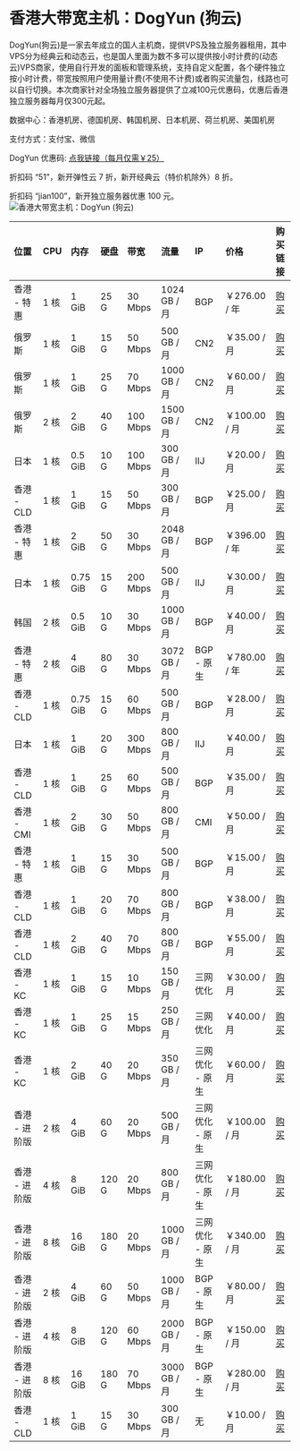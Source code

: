 # 香港大带宽主机：DogYun (狗云)

DogYun(狗云)是一家去年成立的国人主机商，提供VPS及独立服务器租用，其中VPS分为经典云和动态云，也是国人里面为数不多可以提供按小时计费的(动态云)VPS商家，使用自行开发的面板和管理系统，支持自定义配置，各个硬件独立按小时计费，带宽按照用户使用量计费(不使用不计费)或者购买流量包，线路也可以自行切换。本次商家针对全场独立服务器提供了立减100元优惠码，优惠后香港独立服务器每月仅300元起。

数据中心：香港机房、德国机房、韩国机房、日本机房、荷兰机房、美国机房

支付方式：支付宝、微信

DogYun 优惠码: [点我链接（每月仅需￥25）](https://www.dogyun.com/?ref=jv98open "（每月仅需￥25）")

折扣码 “51”，新开弹性云 7 折，新开经典云（特价机除外）8 折。



折扣码 “jian100”，新开独立服务器优惠 100 元。
![香港大带宽主机：DogYun (狗云)](https://download.shluqu.cn/wp-content/uploads/2021/05/QQ%E6%88%AA%E5%9B%BE20210510124515-1024x553.png "香港大带宽主机：DogYun (狗云)")

| 位置  |   CPU| 内存  | 硬盘  |  带宽 | 流量  |  IP |  价格 |  购买链接 |
| :------------ | :------------ | :------------ | :------------ | :------------ | :------------ | :------------ | :------------ | :------------ |
| 香港 - 特惠 | 1 核 | 1 GiB | 25 G | 30 Mbps | 1024 GB / 月 | BGP  | ￥276.00 / 年 | [购买](https://vm.dogyun.com/server/create/39?ref=jv98open "购买") | 
| 俄罗斯 | 1 核 | 1 GiB | 15 G | 50 Mbps | 500 GB / 月 | CN2  | ￥35.00 / 月 | [购买](https://vm.dogyun.com/server/create/42?ref=jv98open "购买") | 
| 俄罗斯 | 1 核 | 1 GiB | 25 G | 70 Mbps | 1000 GB / 月 | CN2  | ￥60.00 / 月 | [购买](https://vm.dogyun.com/server/create/43?ref=jv98open "购买") | 
| 俄罗斯 | 2 核 | 2 GiB | 40 G | 100 Mbps | 1500 GB / 月 | CN2  | ￥100.00 / 月 | [购买](https://vm.dogyun.com/server/create/44?ref=jv98open "购买") | 
| 日本 | 1 核 | 0.5 GiB | 10 G | 100 Mbps | 300 GB / 月 | IIJ  | ￥20.00 / 月 | [购买](https://vm.dogyun.com/server/create/69?ref=jv98open "购买") | 
| 香港 - CLD | 1 核 | 1 GiB | 15 G | 50 Mbps | 300 GB / 月 | BGP  | ￥25.00 / 月 | [购买](https://vm.dogyun.com/server/create/36?ref=jv98open "购买") | 
| 香港 - 特惠 | 1 核 | 2 GiB | 50 G | 30 Mbps | 2048 GB / 月 | BGP  | ￥396.00 / 年 | [购买](https://vm.dogyun.com/server/create/40?ref=jv98open "购买") | 
| 日本 | 1 核 | 0.75 GiB | 15 G | 200 Mbps | 500 GB / 月 | IIJ  | ￥30.00 / 月 | [购买](https://vm.dogyun.com/server/create/70?ref=jv98open "购买") | 
| 韩国 | 2 核 | 0.5 GiB | 10 G | 30 Mbps | 1000 GB / 月 | BGP  | ￥40.00 / 月 | [购买](https://vm.dogyun.com/server/create/21?ref=jv98open "购买") | 
| 香港 - 特惠 | 2 核 | 4 GiB | 80 G | 30 Mbps | 3072 GB / 月 | BGP - 原生  | ￥780.00 / 年 | [购买](https://vm.dogyun.com/server/create/41?ref=jv98open "购买") | 
| 香港 - CLD | 1 核 | 0.75 GiB | 15 G | 60 Mbps | 500 GB / 月 | BGP  | ￥28.00 / 月 | [购买](https://vm.dogyun.com/server/create/66?ref=jv98open "购买") | 
| 日本 | 1 核 | 1 GiB | 20 G | 300 Mbps | 800 GB / 月 | IIJ  | ￥40.00 / 月 | [购买](https://vm.dogyun.com/server/create/71?ref=jv98open "购买") | 
| 香港 - CLD | 1 核 | 1 GiB | 25 G | 60 Mbps | 500 GB / 月 | BGP  | ￥35.00 / 月 | [购买](https://vm.dogyun.com/server/create/55?ref=jv98open "购买") | 
| 香港 - CMI | 1 核 | 2 GiB | 30 G | 50 Mbps | 800 GB / 月 | CMI  | ￥50.00 / 月 | [购买](https://vm.dogyun.com/server/create/12?ref=jv98open "购买") | 
| 香港 - 特惠 | 1 核 | 1 GiB | 15 G | 30 Mbps | 500 GB / 月 | BGP  | ￥15.00 / 月 | [购买](https://vm.dogyun.com/server/create/64?ref=jv98open "购买") | 
| 香港 - CLD | 1 核 | 1 GiB | 20 G | 70 Mbps | 800 GB / 月 | BGP  | ￥38.00 / 月 | [购买](https://vm.dogyun.com/server/create/67?ref=jv98open "购买") | 
| 香港 - CLD | 1 核 | 2 GiB | 40 G | 70 Mbps | 800 GB / 月 | BGP  | ￥55.00 / 月 | [购买](https://vm.dogyun.com/server/create/38?ref=jv98open "购买") | 
| 香港 - KC | 1 核 | 1 GiB | 15 G | 10 Mbps | 150 GB / 月 | 三网优化  | ￥30.00 / 月 | [购买](https://vm.dogyun.com/server/create/58?ref=jv98open "购买") | 
| 香港 - KC | 1 核 | 1 GiB | 25 G | 15 Mbps | 250 GB / 月 | 三网优化  | ￥40.00 / 月 | [购买](https://vm.dogyun.com/server/create/59?ref=jv98open "购买") | 
| 香港 - KC | 1 核 | 2 GiB | 40 G | 20 Mbps | 350 GB / 月 | 三网优化 - 原生  | ￥60.00 / 月 | [购买](https://vm.dogyun.com/server/create/60?ref=jv98open "购买") | 
| 香港 - 进阶版 | 2 核 | 4 GiB | 60 G | 20 Mbps | 500 GB / 月 | 三网优化 - 原生  | ￥100.00 / 月 | [购买](https://vm.dogyun.com/server/create/61?ref=jv98open "购买") | 
| 香港 - 进阶版 | 4 核 | 8 GiB | 120 G | 20 Mbps | 800 GB / 月 | 三网优化 - 原生  | ￥180.00 / 月 | [购买](https://vm.dogyun.com/server/create/62?ref=jv98open "购买") | 
| 香港 - 进阶版 | 8 核 | 16 GiB | 180 G | 20 Mbps | 1000 GB / 月 | 三网优化 - 原生  | ￥340.00 / 月 | [购买](https://vm.dogyun.com/server/create/63?ref=jv98open "购买") | 
| 香港 - 进阶版 | 2 核 | 4 GiB | 60 G | 50 Mbps | 1000 GB / 月 | BGP - 原生  | ￥80.00 / 月 | [购买](https://vm.dogyun.com/server/create/52?ref=jv98open "购买") | 
| 香港 - 进阶版 | 4 核 | 8 GiB | 120 G | 60 Mbps | 2000 GB / 月 | BGP - 原生  | ￥150.00 / 月 | [购买](https://vm.dogyun.com/server/create/53?ref=jv98open "购买") | 
| 香港 - 进阶版 | 8 核 | 16 GiB | 180 G | 70 Mbps | 3000 GB / 月 | BGP - 原生  | ￥280.00 / 月 | [购买](https://vm.dogyun.com/server/create/54?ref=jv98open "购买") | 
| 香港 - CLD | 1 核 | 1 GiB | 15 G | 30 Mbps | 300 GB / 月 | 无  | ￥10.00 / 月 | [购买](https://vm.dogyun.com/server/create/35?ref=jv98open "购买") | 
